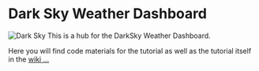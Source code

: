 # Dark Sky Weather Dashboard
![Dark Sky](https://github.com/InitialState/darksky/wiki/img/darksky_intro.jpg)
This is a hub for the DarkSky Weather Dashboard.

Here you will find code materials for the tutorial as well as the tutorial itself in the [wiki ...](https://github.com/darksky/wunderground-sensehat/wiki)
 
